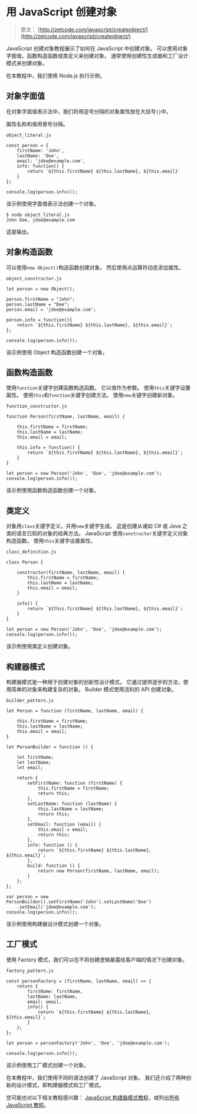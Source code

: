 # 用 JavaScript 创建对象

> 原文： [http://zetcode.com/javascript/createobject/](http://zetcode.com/javascript/createobject/)

JavaScript 创建对象教程展示了如何在 JavaScript 中创建对象。 可以使用对象字面值，函数构造函数或类定义来创建对象。 通常使用创建性生成器和工厂设计模式来创建对象。

在本教程中，我们使用 Node.js 执行示例。

## 对象字面值

在对象字面值表示法中，我们将用逗号分隔的对象属性放在大括号`{}`中。

属性名称和值用冒号分隔。

`object_literal.js`

```
const person = {
    firstName: 'John',
    lastName: 'Doe',
    email: 'jdoe@example.com',
    info: function() {
        return `${this.firstName} ${this.lastName}, ${this.email}`
    }
};

console.log(person.info());

```

该示例使用字面值表示法创建一个对象。

```
$ node object_literal.js
John Doe, jdoe@example.com

```

这是输出。

## 对象构造函数

可以使用`new Object()`构造函数创建对象。 然后使用点运算符动态添加属性。

`object_constructor.js`

```
let person = new Object();

person.firstName = "John";
person.lastName = "Doe";
person.email = 'jdoe@example.com';

person.info = function(){
    return `${this.firstName} ${this.lastName}, ${this.email}`;
};

console.log(person.info());

```

该示例使用 Object 构造函数创建一个对象。

## 函数构造函数

使用`function`关键字创建函数构造函数。 它以值作为参数。 使用`this`关键字设置属性。 使用`this`和`function`关键字创建方法。 使用`new`关键字创建新对象。

`function_constructor.js`

```
function Person(firstName, lastName, email) {

    this.firstName = firstName;
    this.lastName = lastName;
    this.email = email;

    this.info = function() {
        return `${this.firstName} ${this.lastName}, ${this.email}`;
    }
}

let person = new Person('John', 'Doe', 'jdoe@example.com');
console.log(person.info());

```

该示例使用函数构造函数创建一个对象。

## 类定义

对象用`class`关键字定义，并用`new`关键字生成。 这是创建从诸如 C# 或 Java 之类的语言已知的对象的经典方法。 JavaScript 使用`constructor`关键字定义对象构造函数。 使用`this`关键字设置属性。

`class_definition.js`

```
class Person {

    constructor(firstName, lastName, email) {
        this.firstName = firstName;
        this.lastName = lastName;
        this.email = email;
    }

    info() {
        return `${this.firstName} ${this.lastName}, ${this.email}`;
    }
}

let person = new Person('John', 'Doe', 'jdoe@example.com');
console.log(person.info());

```

该示例使用类定义创建对象。

## 构建器模式

构建器模式是一种用于创建对象的创新性设计模式。 它通过提供逐步的方法，使用简单的对象来构建复杂的对象。 Builder 模式使用流利的 API 创建对象。

`builder_pattern.js`

```
let Person = function (firstName, lastName, email) {

    this.firstName = firstName;
    this.lastName = lastName;
    this.email = email;
}

let PersonBuilder = function () {

    let firstName;
    let lastName;
    let email;

    return {
        setFirstName: function (firstName) {
            this.firstName = firstName;
            return this;
        },
        setLastName: function (lastName) {
            this.lastName = lastName;
            return this;
        },
        setEmail: function (email) {
            this.email = email;
            return this;
        },
        info: function () {
            return `${this.firstName} ${this.lastName}, ${this.email}`;
        },
        build: function () {
            return new Person(firstName, lastName, email);
        }
    };
};

var person = new PersonBuilder().setFirstName('John').setLastName('Doe')
    .setEmail('jdoe@example.com');
console.log(person.info());

```

该示例使用构建器设计模式创建一个对象。

## 工厂模式

使用 Factory 模式，我们可以在不将创建逻辑暴露给客户端的情况下创建对象。

`factory_pattern.js`

```
const personFactory = (firstName, lastName, email) => {
    return {
        firstName: firstName,
        lastName: lastName,
        email: email,
        info() {
            return `${this.firstName} ${this.lastName}, ${this.email}`;
        }
    };
};

let person = personFactory('John', 'Doe', 'jdoe@example.com');

console.log(person.info());

```

该示例使用工厂模式创建一个对象。

在本教程中，我们使用不同的语法创建了 JavaScript 对象。 我们还介绍了两种创新的设计模式，即构建器模式和工厂模式。

您可能也对以下相关教程感兴趣： [JavaScript 构建器模式教程](/javascript/builderpattern/)，或列出[所有 JavaScript 教程](/all/#js)。